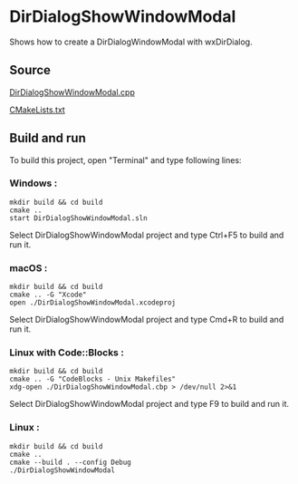 # DirDialogShowWindowModal

Shows how to create a DirDialogWindowModal with wxDirDialog.

## Source

[DirDialogShowWindowModal.cpp](DirDialogShowWindowModal.cpp)

[CMakeLists.txt](CMakeLists.txt)

## Build and run

To build this project, open "Terminal" and type following lines:

### Windows :

``` shell
mkdir build && cd build
cmake .. 
start DirDialogShowWindowModal.sln
```

Select DirDialogShowWindowModal project and type Ctrl+F5 to build and run it.

### macOS :

``` shell
mkdir build && cd build
cmake .. -G "Xcode"
open ./DirDialogShowWindowModal.xcodeproj
```

Select DirDialogShowWindowModal project and type Cmd+R to build and run it.

### Linux with Code::Blocks :

``` shell
mkdir build && cd build
cmake .. -G "CodeBlocks - Unix Makefiles"
xdg-open ./DirDialogShowWindowModal.cbp > /dev/null 2>&1
```

Select DirDialogShowWindowModal project and type F9 to build and run it.

### Linux :

``` shell
mkdir build && cd build
cmake .. 
cmake --build . --config Debug
./DirDialogShowWindowModal
```
